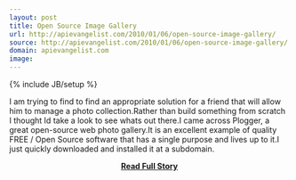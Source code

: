 ```yaml
---
layout: post
title: Open Source Image Gallery
url: http://apievangelist.com/2010/01/06/open-source-image-gallery/
source: http://apievangelist.com/2010/01/06/open-source-image-gallery/
domain: apievangelist.com
image: 
---
```

{% include JB/setup %}<p>I am trying to find to find an appropriate solution for a friend that will allow him to manage a photo collection.Rather than build something from scratch I thought Id take a look to see whats out there.I came across Plogger, a great open-source web photo gallery.It is an excellent example of quality FREE / Open Source software that has a single purpose and lives up to it.I just quickly downloaded and installed it at a subdomain.</p>
<center><p><a href="http://apievangelist.com/2010/01/06/open-source-image-gallery/" style='padding:25px; font-sze:18px; font-weight: bold;'>Read Full Story</a></p></center>
